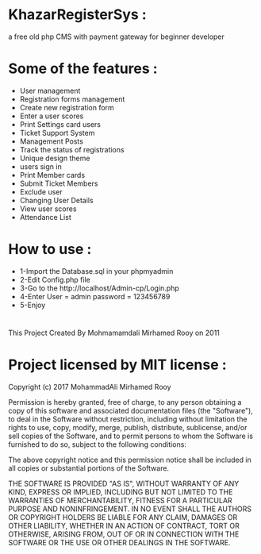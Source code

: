 # KhazarRegisterSys :
a free old php CMS with payment gateway for beginner developer

# Some of the features :
* User management
* Registration forms management
* Create new registration form
* Enter a user scores
* Print Settings card users
* Ticket Support System
* Management Posts
* Track the status of registrations
* Unique design theme
* users sign in
* Print Member cards
* Submit Ticket Members
* Exclude user
* Changing User Details
* View user scores
* Attendance List

# How to use :
* 1-Import the Database.sql in your phpmyadmin
* 2-Edit Config.php file
* 3-Go to the http://localhost/Admin-cp/Login.php 
* 4-Enter User = admin password = 123456789
* 5-Enjoy

#
This Project Created By Mohmamamdali Mirhamed Rooy on 2011
#

# Project licensed by MIT license :

Copyright (c) 2017 MohammadAli Mirhamed Rooy

Permission is hereby granted, free of charge, to any person obtaining a copy
of this software and associated documentation files (the "Software"), to deal
in the Software without restriction, including without limitation the rights
to use, copy, modify, merge, publish, distribute, sublicense, and/or sell
copies of the Software, and to permit persons to whom the Software is
furnished to do so, subject to the following conditions:

The above copyright notice and this permission notice shall be included in all
copies or substantial portions of the Software.

THE SOFTWARE IS PROVIDED "AS IS", WITHOUT WARRANTY OF ANY KIND, EXPRESS OR
IMPLIED, INCLUDING BUT NOT LIMITED TO THE WARRANTIES OF MERCHANTABILITY,
FITNESS FOR A PARTICULAR PURPOSE AND NONINFRINGEMENT. IN NO EVENT SHALL THE
AUTHORS OR COPYRIGHT HOLDERS BE LIABLE FOR ANY CLAIM, DAMAGES OR OTHER
LIABILITY, WHETHER IN AN ACTION OF CONTRACT, TORT OR OTHERWISE, ARISING FROM,
OUT OF OR IN CONNECTION WITH THE SOFTWARE OR THE USE OR OTHER DEALINGS IN THE
SOFTWARE.
